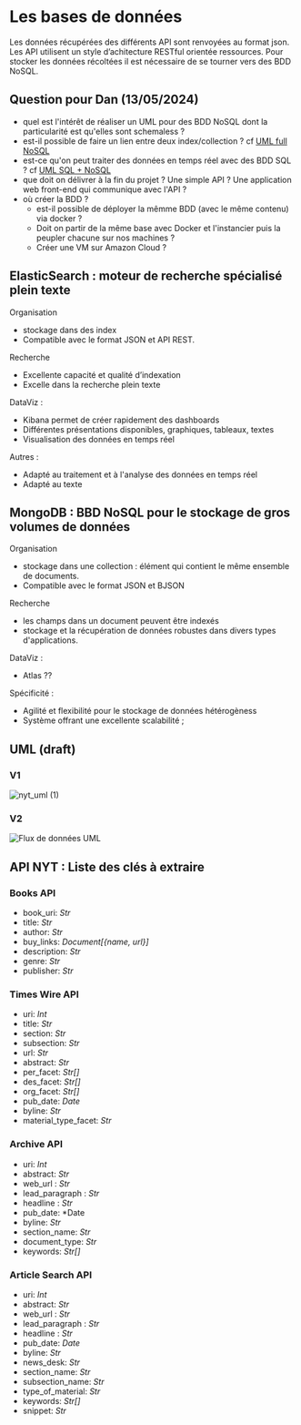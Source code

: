 # Les bases de données

Les données récupérées des différents API sont renvoyées au format json. Les API utilisent un style d’achitecture RESTful orientée ressources.
Pour stocker les données récoltées il est nécessaire de se tourner vers des BDD NoSQL.
## Question pour Dan (13/05/2024)
* quel est l'intérêt de réaliser un UML pour des BDD NoSQL dont la particularité est qu'elles sont schemaless ?
* est-il possible de faire un lien entre deux index/collection ? cf [UML full NoSQL](#V1)
* est-ce qu'on peut traiter des données en temps réel avec des BDD SQL ? cf [UML SQL + NoSQL](#V2)
* que doit on délivrer à la fin du projet ? Une simple API ? Une application web front-end qui communique avec l'API ?
* où créer la BDD ?
    *  est-il possible de déployer la mêmme BDD (avec le même contenu) via docker ?
    *  Doit on partir de la même base avec Docker et l'instancier puis la peupler chacune sur nos machines ?
    *  Créer une VM sur Amazon Cloud ?

## ElasticSearch : moteur de recherche spécialisé plein texte

Organisation
* stockage dans des index
* Compatible avec le format JSON et API REST.

Recherche
* Excellente capacité et qualité d’indexation
* Excelle dans la recherche plein texte

DataViz : 
* Kibana permet de créer rapidement des dashboards
* Différentes présentations disponibles, graphiques, tableaux, textes
* Visualisation des données en temps réel

Autres :
* Adapté au traitement et à l'analyse des données en temps réel
* Adapté au texte

## MongoDB : BBD NoSQL pour le stockage de gros volumes de données

Organisation
* stockage dans une collection : élément qui contient le même ensemble de documents.
* Compatible avec le format JSON et BJSON

Recherche
* les champs dans un document peuvent être indexés
* stockage et la récupération de données robustes dans divers types d'applications.

DataViz : 
* Atlas ??

Spécificité :
* Agilité et flexibilité pour le stockage de données hétérogèness
* Système offrant une excellente scalabilité ;

## UML (draft)
### V1
![nyt_uml (1)](https://github.com/Linenlp/nyt_news/assets/40054464/c5e8b1af-86ec-47a0-930a-c331c489c47e)

### V2 
![Flux de données UML](https://github.com/Linenlp/nyt_news/assets/62116551/d07ad78e-1961-4171-ad21-1f14e6694ffb)

## API NYT : Liste des clés à extraire
### Books API
* book_uri:	*Str*
* title:	*Str*
* author:	*Str*
* buy_links: *Document[{name, url}]*
* description:	*Str*
* genre:  *Str*
* publisher: *Str*

### Times Wire API
* uri:	*Int*
* title:	*Str*
* section: *Str*
* subsection: *Str*
* url: *Str*
* abstract:	*Str*
* per_facet:	*Str[]*
* des_facet:	*Str[]*
* org_facet:	*Str[]*
* pub_date: *Date*
* byline:	*Str*
* material_type_facet: *Str*

### Archive API
* uri:	*Int*
* abstract:	*Str*
* web_url : *Str*
* lead_paragraph : *Str*
* headline : *Str*
* pub_date: *Date
* byline:	*Str*
* section_name: *Str*
* document_type: *Str*
* keywords: *Str[]*

### Article Search API
* uri:	*Int*
* abstract:	*Str*
* web_url : *Str*
* lead_paragraph : *Str*
* headline : *Str*
* pub_date: *Date*
* byline:	*Str*
* news_desk: *Str*
* section_name: *Str*
* subsection_name: *Str*
* type_of_material: *Str*
* keywords: *Str[]*
* snippet: *Str*
